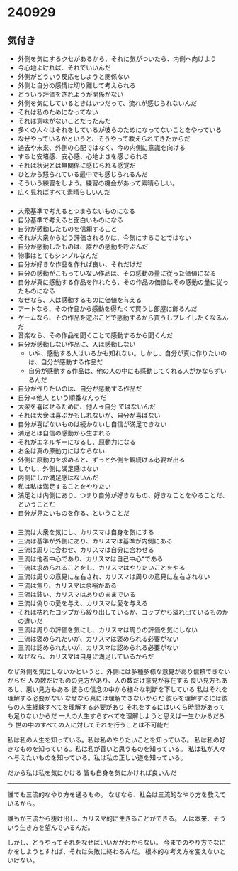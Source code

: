 # 240929

## 気付き

- 外側を気にするクセがあるから、それに気がついたら、内側へ向けよう
- 今心地よければ、それでいいんだ
- 外側がどういう反応をしようと関係ない
- 外側と自分の感情は切り離して考えられる
- どういう評価をされようが関係がない
- 外側を気にしているときはいつだって、流れが感じられないんだ
- それは私のためになってない
- それは意味がないことだったんだ
- 多くの人々はそれをしているが彼らのためになってないことをやっている
- なぜやっているかというと、そうやって教えられてきたからだ
- 過去や未来、外側の心配ではなく、今の内側に意識を向ける
- すると安堵感、安心感、心地よさを感じられる
- それは状況とは無関係に感じられる感覚だ
- ひとから怒られている最中でも感じられるんだ
- そういう練習をしよう。練習の機会があって素晴らしい。
- 広く見ればすべて素晴らしいんだ

 ### 

- 大衆基準で考えるとつまらないものになる
- 自分基準で考えると面白いものになる
- 自分が感動したものを信頼すること
- それが大衆からどう評価されるかは、今気にすることではない
- 自分が感動したものは、誰かの感動を呼ぶんだ
- 物事はとてもシンプルなんだ
- 自分が好きな作品を作れば良い、それだけだ
- 自分の感動がこもっていない作品は、その感動の量に従った価値になる
- 自分が真に感動する作品を作れたら、その作品の価値はその感動の量に従ったものになる
- なぜなら、人は感動するものに価値を与える
- アートなら、その作品から感動を得たくて買うし部屋に飾るんだ
- ゲームなら、その作品を遊ぶことで感動するから買うしプレイしたくなるんだ
- 音楽なら、その作品を聞くことで感動するから聞くんだ
- 自分が感動しない作品に、人は感動しない
  - いや、感動する人はいるかも知れない。しかし、自分が真に作りたいのは、自分が感動する作品だ
  - 自分が感動する作品は、他の人の中にも感動してくれる人がかならずいるんだ
- 自分が作りたいのは、自分が感動する作品だ
- 自分→他人 という順番なんっだ
- 大衆を喜ばせるために、他人→自分 ではないんだ
- それは大衆は喜ぶかもしれないが、自分が喜ばない
- 自分が喜ばないものは続かないし自信が満足できない
- 満足とは自信の感動から生まれる
- それがエネルギーになるし、原動力になる
- お金は真の原動力にはならない
- 外側に原動力を求めると、ずっと外側を観続ける必要が出る
- しかし、外側に満足感はない
- 内側にしか満足感はないんだ
- 私は私は満足することをやりたい
- 満足とは内側にあり、つまり自分が好きなもの、好きなことをやることだ、ということだ
- 自分が見たいものを作る、ということだ

### 

- 三流は大衆を気にし、カリスマは自身を気にする
- 三流は基準が外側にあり、カリスマは基準が内側にある
- 三流は周りに合わせ、カリスマは自分に合わせる
- 三流は他者中心であり、カリスマは自己中心*である
- 三流は求められることをし、カリスマはやりたいことをやる
- 三流は周りの意見に左右され、カリスマは周りの意見に左右されない
- 三流は焦り、カリスマは余裕がある
- 三流は装い、カリスマはありのままでいる
- 三流は偽りの愛を与え、カリスマは愛を与える
- それは枯れたコップから絞り出しているか、コップから溢れ出ているものかの違いだ
- 三流は周りの評価を気にし、カリスマは周りの評価を気にしない
- 三流は褒められたいが、カリスマは褒められる必要がない
- 三流は認められたいが、カリスマは認められる必要がない
- なぜなら、カリスマは自身に満足しているからだ

なぜ外側を気にしないかというと、外側には多種多様な意見があり信頼できないからだ
人の数だけものの見方があり、人の数だけ意見が存在する
良い見方もあるし、悪い見方もある
彼らの信念の中から様々な判断を下している
私はそれを理解する必要がない
なぜなら真には理解できないからだ
彼らを理解するには彼らの人生経験すべてを理解する必要があり
それをするにはいくら時間があっても足りないからだ
一人の人生すらすべてを理解しようと思えば一生かかるだろう
世の中のすべての人に対してそれを行うことは不可能だ

私は私の人生を知っている。私は私のやりたいことを知っている。
私は私の好きなものを知っている。私は私が善いと思うものを知っている。
私は私が人々へ与えたいものを知っている。私は私の正しい道を知っている。

だから私は私を気にかける
皆も自身を気にかければ良いんだ

---

誰でも三流的なやり方を通るもの。
なぜなら、社会は三流的なやり方を教えているから。

誰もが三流から抜け出し、カリスマ的に生きることができる。
人は本来、そういう生き方を望んでいるんだ。

しかし、どうやってそれをなせばいいかがわからない。
今までのやり方でなにかをしようとすれば、それは失敗に終わるんだ。
根本的な考え方を変えないといけない。



